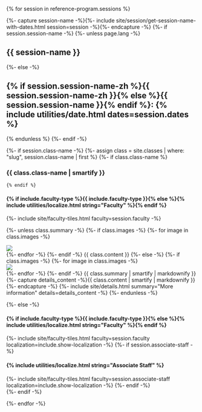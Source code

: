 {% for session in reference-program.sessions %}

{%- capture session-name -%}{%- include site/session/get-session-name-with-dates.html session=session -%}{%- endcapture -%}
{%- if session.session-name -%}
{%- unless page.lang -%}
<h2 class="session" id="{{ session-name | slugify }}">{{ session-name }}</h2>
{%- else -%}
<h2 class="session" id="{{ session-name | slugify }}">{% if session.session-name-zh %}{{ session.session-name-zh }}{% else %}{{ session.session-name }}{% endif %}: {% include utilities/date.html dates=session.dates %}</h2>
{% endunless %}
{%- endif -%}

{%- if session.class-name -%}
    {%- assign class = site.classes | where: "slug", session.class-name | first %}
    {%- if class.class-name %}
### {{ class.class-name | smartify }}
    {% endif %}

<div class="tiles inside-brochure class">
    <h4>{% if include.faculty-type %}{{ include.faculty-type }}{% else %}{% include utilities/localize.html string="Faculty" %}{% endif %}</h4>
    {%- include site/faculty-tiles.html faculty=session.faculty -%}
</div>


{%- unless class.summary -%}
    {%- if class.images -%}
        {%- for image in class.images -%}
<div class="highlight-box image">
    <img src="{{ site.program-assets-directory | append: image | relative_url }}" />
</div>
        {%- endfor -%}
    {%- endif -%}
{{ class.content }}
{%- else -%}
{%- if class.images -%}
    {%- for image in class.images -%}
<div class="image-container">
    <img src="{{ site.program-assets-directory | append: image | relative_url }}" />
</div>
    {%- endfor -%}
{%- endif -%}
{{ class.summary | smartify | markdownify }}
{%- capture details_content -%}{{ class.content | smartify | markdownify }}{%- endcapture -%}
{%- include site/details.html summary="More information" details=details_content -%}
{%- endunless -%}

{%- else -%}
<div class="tiles inside-brochure">
    <h4>{% if include.faculty-type %}{{ include.faculty-type }}{% else %}{% include utilities/localize.html string="Faculty" %}{% endif %}</h4>
    {%- include site/faculty-tiles.html faculty=session.faculty localization=include.show-localization -%}
    {%- if session.associate-staff -%}
    <h4>{% include utilities/localize.html string="Associate Staff" %}</h4>
    {%- include site/faculty-tiles.html faculty=session.associate-staff localization=include.show-localization -%}
    {%- endif -%}
</div>
{%- endif -%}

{%- endfor -%}
